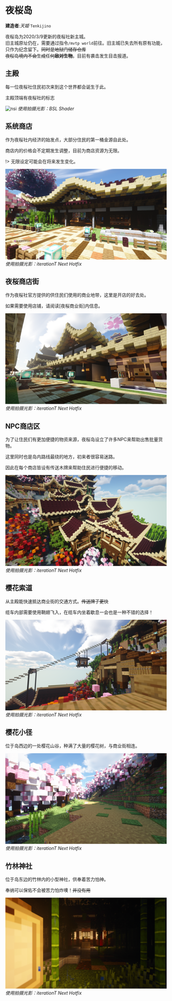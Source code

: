 # 夜桜岛

**建造者**:*天姫* `Tenkijino`

夜桜岛为2020/3/9更新的夜桜社新主城。  
旧主城原址仍在，需要通过指令`/mvtp world`前往。旧主城已失去所有原有功能，只作为纪念留下。~~同时是地狱门储存仓库~~  
~~夜桜岛境内不会生成任何**敌对生物**~~。目前有袭击发生目击报道。

## 主殿

每一位夜桜社住民初次来到这个世界都会诞生于此。

主殿顶端有夜桜社的标志

![nsi](../../_image/builds/system/nsi.png)
*使用拍摄光影：BSL Shader*

## 系统商店

作为夜桜社内经济的始发点，大部分住民的第一桶金源自此处。

商店内的价格会不定期发生调整，目前为商店资源为无限。

!> 无限设定可能会在将来发生变化。

![shop](../../_image/builds/system/shop.png)
*使用拍摄光影：iterationT Next Hotfix*

## 夜桜商店街

作为夜桜社官方提供的供住民们使用的商业地带，这里是开店的好去处。

如果需要使用店铺，请阅读[夜桜商业街]内信息。

![player_shop](../../_image/builds/system/player_shop.png)
*使用拍摄光影：iterationT Next Hotfix*

## NPC商店区

为了让住民们有更加便捷的物资来源，夜桜岛设立了许多NPC来帮助出售批量货物。

这里同时也是岛内路线最绕的地方，初来者很容易迷路。

因此在每个商店皆设有传送木牌来帮助住民进行便捷的移动。

![npc_shop](../../_image/builds/system/npc_shop.png)
*使用拍摄光影：iterationT Next Hotfix*

## 樱花索道

从主殿能快速抵达商业街的交通方式。~~传送牌子更快~~

缆车内部需要使用鞘翅飞入，在缆车内坐着歇息一会也是一种不错的选择！

![sakura_telpher](../../_image/builds/system/sakura_telpher.png)
*使用拍摄光影：iterationT Next Hotfix*

## 樱花小径

位于岛西边的一处樱花山谷，种满了大量的樱花树，与商业街相连。

![sakura_path](../../_image/builds/system/sakura_path.png)
*使用拍摄光影：iterationT Next Hotfix*

## 竹林神社

位于岛东边的竹林内的小型神社，供奉着苦力怕神。

奉纳可以保佑不会被苦力怕炸噢！~~并没有用~~

![bamboo_jinja](../../_image/builds/system/bamboo_jinja.png)
*使用拍摄光影：iterationT Next Hotfix*
